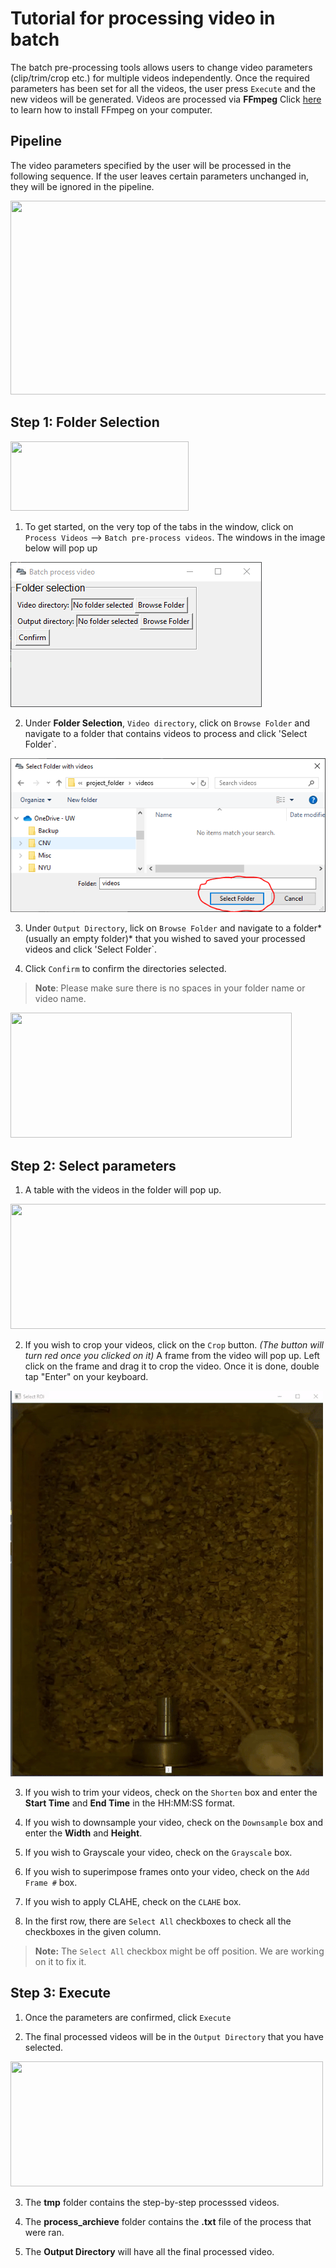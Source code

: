 

# Tutorial for processing video in batch
The batch pre-processing tools allows users to change video parameters (clip/trim/crop etc.) for multiple videos independently. Once the required parameters has been set for all the videos, the user press `Execute` and the new videos will be generated. Videos are processed via **FFmpeg** Click [here](https://m.wikihow.com/Install-FFmpeg-on-Windows) to learn how to install FFmpeg on your computer. 

## Pipeline

The video parameters specified by the user will be processed in the following sequence. If the user leaves certain parameters unchanged in, they will be ignored in the pipeline.   

<img src=https://github.com/sgoldenlab/simba/blob/master/images/processvideo_flowdiagram.png width="800" height="310" />

## Step 1: Folder Selection

<img src=https://github.com/sgoldenlab/simba/blob/master/images/processvideo.PNG width="285" height="111" />

1. To get started, on the very top of the tabs in the window, click on `Process Videos` --> `Batch pre-process videos`. The windows in the image below will pop up

![](/images/batchprocessvideo1.PNG)

2. Under **Folder Selection**, `Video directory`, click on `Browse Folder` and navigate to a folder that contains videos to process and click 'Select Folder`.

![](/images/selectfolderwithvideos.PNG)

3. Under `Output Directory`, lick on `Browse Folder` and navigate to a folder*(usually an empty folder)* that you wished to saved your processed videos and click 'Select Folder`.

4. Click `Confirm` to confirm the directories selected.

>**Note**: Please make sure there is no spaces in your folder name or video name.

<img src=https://github.com/sgoldenlab/simba/blob/master/images/processvideo2.PNG width="450" height="200" />

## Step 2: Select parameters

1. A table with the videos in the folder will pop up.

<img src=https://github.com/sgoldenlab/simba/blob/master/images/batchprocessvideo.PNG width="1102" height="200" />

2. If you wish to crop your videos, click on the `Crop` button. *(The button will turn red once you clicked on it)* A frame from the video will pop up. Left click on the frame and drag it to crop the video. Once it is done, double tap "Enter" on your keyboard.

![](/images/cropvideoroi.gif)

3. If you wish to trim your videos, check on the `Shorten` box and enter the **Start Time** and  **End Time** in the HH:MM:SS format.

4. If you wish to downsample your video, check on the `Downsample` box and enter the **Width** and **Height**.

5. If you wish to Grayscale your video, check on the `Grayscale` box.

6. If you wish to superimpose frames onto your video, check on the `Add Frame #` box.

7. If you wish to apply CLAHE, check on the `CLAHE` box.

8. In the first row, there are `Select All` checkboxes to check all the checkboxes in the given column.

> **Note:** The `Select All` checkbox might be off position. We are working on it to fix it.

## Step 3: Execute

1. Once the parameters are confirmed, click `Execute`

2. The final processed videos will be in the `Output Directory` that you have selected.

<img src=https://github.com/sgoldenlab/simba/blob/master/images/processvideo4.PNG width="500" height="200" />

3. The **tmp** folder contains the step-by-step processsed videos.

4. The **process_archieve** folder contains the **.txt** file of the process that were ran. 

5. The **Output Directory** will have all the final processed video.

